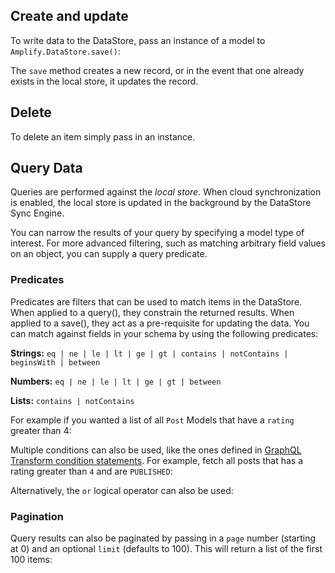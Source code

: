 
<inline-fragment platform="js" src="~/lib/datastore/fragments/js/data-access/importing-datastore-snippet.md"></inline-fragment>

## Create and update

To write data to the DataStore, pass an instance of a model to `Amplify.DataStore.save()`:

<inline-fragment platform="js" src="~/lib/datastore/fragments/js/data-access/save-snippet.md"></inline-fragment>
<inline-fragment platform="ios" src="~/lib/datastore/fragments/ios/data-access/save-snippet.md"></inline-fragment>
<inline-fragment platform="android" src="~/lib/datastore/fragments/android/data-access/save-snippet.md"></inline-fragment>

The `save` method creates a new record, or in the event that one already exists in the local store, it updates the record.

<inline-fragment platform="js" src="~/lib/datastore/fragments/js/data-access/update-snippet.md"></inline-fragment>
<inline-fragment platform="ios" src="~/lib/datastore/fragments/ios/data-access/update-snippet.md"></inline-fragment>
<inline-fragment platform="android" src="~/lib/datastore/fragments/android/data-access/update-snippet.md"></inline-fragment>

## Delete

To delete an item simply pass in an instance.

<inline-fragment platform="js" src="~/lib/datastore/fragments/js/data-access/delete-snippet.md"></inline-fragment>
<inline-fragment platform="ios" src="~/lib/datastore/fragments/ios/data-access/delete-snippet.md"></inline-fragment>
<inline-fragment platform="android" src="~/lib/datastore/fragments/android/data-access/delete-snippet.md"></inline-fragment>

## Query Data

Queries are performed against the _local store_. When cloud synchronization is enabled, the local store is updated in the background by the DataStore Sync Engine.

You can narrow the results of your query by specifying a model type of interest. For more advanced filtering, such as matching arbitrary field values on an object, you can supply a query predicate.

<inline-fragment platform="js" src="~/lib/datastore/fragments/js/data-access/query-basic-snippet.md"></inline-fragment>
<inline-fragment platform="ios" src="~/lib/datastore/fragments/ios/data-access/query-basic-snippet.md"></inline-fragment>
<inline-fragment platform="android" src="~/lib/datastore/fragments/android/data-access/query-basic-snippet.md"></inline-fragment>

### Predicates

Predicates are filters that can be used to match items in the DataStore. When applied to a query(), they constrain the returned results. When applied to a save(), they act as a pre-requisite for updating the data. You can match against fields in your schema by using the following predicates:

**Strings:** `eq | ne | le | lt | ge | gt | contains | notContains | beginsWith | between`

**Numbers:** `eq | ne | le | lt | ge | gt | between`

**Lists:** `contains | notContains`

For example if you wanted a list of all `Post` Models that have a `rating` greater than 4:

<inline-fragment platform="js" src="~/lib/datastore/fragments/js/data-access/query-predicate-snippet.md"></inline-fragment>
<inline-fragment platform="ios" src="~/lib/datastore/fragments/ios/data-access/query-predicate-snippet.md"></inline-fragment>
<inline-fragment platform="android" src="~/lib/datastore/fragments/android/data-access/query-predicate-snippet.md"></inline-fragment>

Multiple conditions can also be used, like the ones defined in [GraphQL Transform condition statements](~/cli/graphql-transformer/resolvers.md). For example, fetch all posts that has a rating greater than `4` and are `PUBLISHED`:

<inline-fragment platform="js" src="~/lib/datastore/fragments/js/data-access/query-predicate-multiple-snippet.md"></inline-fragment>
<inline-fragment platform="ios" src="~/lib/datastore/fragments/ios/data-access/query-predicate-multiple-snippet.md"></inline-fragment>
<inline-fragment platform="android" src="~/lib/datastore/fragments/android/data-access/query-predicate-multiple-snippet.md"></inline-fragment>

Alternatively, the `or` logical operator can also be used:

<inline-fragment platform="js" src="~/lib/datastore/fragments/js/data-access/query-predicate-or-snippet.md"></inline-fragment>
<inline-fragment platform="ios" src="~/lib/datastore/fragments/ios/data-access/query-predicate-or-snippet.md"></inline-fragment>
<inline-fragment platform="android" src="~/lib/datastore/fragments/android/data-access/query-predicate-or-snippet.md"></inline-fragment>

<inline-fragment platform="ios" src="~/lib/datastore/fragments/native_common/sort.md"></inline-fragment>
<inline-fragment platform="android" src="~/lib/datastore/fragments/native_common/sort.md"></inline-fragment>

### Pagination

Query results can also be paginated by passing in a `page` number (starting at 0) and an optional `limit` (defaults to 100). This will return a list of the first 100 items:

<inline-fragment platform="js" src="~/lib/datastore/fragments/js/data-access/query-pagination-snippet.md"></inline-fragment>
<inline-fragment platform="ios" src="~/lib/datastore/fragments/ios/data-access/query-pagination-snippet.md"></inline-fragment>
<inline-fragment platform="android" src="~/lib/datastore/fragments/android/data-access/query-pagination-snippet.md"></inline-fragment>
